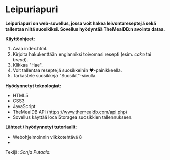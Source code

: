 # Leipuriapuri

**Leipuriapuri on web-sovellus, jossa voit hakea leivontareseptejä sekä tallentaa niitä suosikiksi. Sovellus hyödyntää TheMealDB:n avointa dataa.**

**Käyttöohjeet:**
1. Avaa index.html.
2. Kirjoita hakukenttään englanniksi toivomasi resepti (esim. *cake* tai *bread*).
3. Klikkaa "Hae".
4. Voit tallentaa reseptejä suosikkeihin ❤️-painikkeella.
5. Tarkastele suosikkeja "Suosikit"-sivulla.

**Hyödynnetyt teknologiat:**
- HTML5
- CSS3 
- JavaScript
- TheMealDB API (https://www.themealdb.com/api.php)
- Sovellus käyttää localStoragea suosikkien tallennukseen.

**Lähteet / hyödynnetyt tutoriaalit:**
- Webohjelmoinnin viikkotehtävä 8
- 

Tekijä: *Sonja Putaala.*
